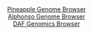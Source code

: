 <div id="Pineapple_Genome_Browser" align="center">
  <a href="https://igv.org/app/?sessionURL=blob:zZRdb5swFIb_i6VWm0QAQ4CCFE3ko13btNkSJdlaVcgBQ9yCTW2HJI3y33dSbdrNKjUXmyYhYx_Z8J6HR.xQQ6VigqMIOSb2TIyRgdRSrCekqkt6SyqqUJSTUlEDSZpTSXlKUbRDOVGaTMdDOLnUulaRZTFdtyrCC2Eq1yQVeRGcrJWZisrqibIkCyGJFlJZXUkaYbGiaa3pgtS1Ce92Tc_KiCYWKeul4EpYNeVFsobnJb9KSUG5qGhSrUrNXgMkkAcyZmZOPsXzSZymVKlrur3MOvH1ZTxzB9O7C793Nx19nk_9.emEFZzolaSdaylGJ875dOT34dZVg8v4.3A2urkYXtDHx5sTt3862NRMUtXBAT5ru4Ed2gCH8Yxu_qe.4WJH9v6VPzdfitrbblbOOCbPXU_1y3PAQIJUvdH53kClSFdgA0qXMoiwbbi2b3iO3zpM8Zlh2yHwkYKh6P7BQFqS9Am23..Q3tbgDFL0efWqj4GEzKhEUSu07QCHoeO1g7Ydhnhv7NBKln8P7vl0HAa2EzuOn.Ss1CB0liheK5NwbjZpbhYvR9LsredXmQJ6o2F3ceJ0u9XgMNJ2P7hafoPpvHjTJojw.iGh4fck.yf.vSeIqRfHSjc7oKjPRoOr2yeAJfMw7WG92Yz92MezP2t3.BsdhycXsiIa9kMFlj_Na4hkhGsoNEyxBSuZ3s6BpFijCDsuCIxSUQowEsli8cE2bAN79sfforr7h_0P">Pineapple Genome Browser</a>
</div>
<div id="Alphonso_Genome_Browser" align="center">
  <a href="https://igv.org/app/?sessionURL=blob:zZJRa9swFIX_i6BlA8eW7NiODWEkbdomKQ1t6rhNKUZ2ZEfMlhxJdpqG_PepZWMvHTQPGwOBpIuke87RtwctEZJyBkJgm8g1EQIGkGu.neOqLskNrogEYY5LSQwgSE4EYRkB4R7kWCoc3V3rm2ulahlaFlV1p8Ks4KZ0TFzhV87wVpoZr6wzXpY45QIrLqQ1FLjlFi3azpakuK5N3dsxXWuFFbZwWa85k9yqCSuSrX4v.VVKCsJ4RZKqKRV9F5BoPVrjyszxt0E8H2QZkXJKduNVfzAdDxbOKFpeemfLaHYVR158OqcFw6oRpL.4H_mzOA_Y9fzEvuhepva9nqfy8cQeLja7M3jinJ.OXmoqiOwjH_W6jg97b_FQtiIv_5NzPeiR7tvezHN34.ZihuN0E085Gk5UVzDPH33o2wYHA5Q8azQNIFsLP0TQcKBnuLbXeVuingFhoNMRnILw6dkASuDsuz7.tAdqV2tmgCSb5h0fA3CxIgKEnQBCHwWB7Xb9LgwCdDD2oBHl34v2IroLfGgPbNtLcloqDfQqkayWJmbMbLPcLF6PzFID87BDY_t6cuONB8OH.vFqma4X_nlzU8g_pGkA3fz9A7XVz2j6J9x9Roip0mNho_PRxOeV_3Jfk2gUXU2RM5u56dwtbz.Mx9Fmj4sm56LCSp_XFb39yVuLBcVM6UJLJU1pSdUu1inyLQiR7WhsQcZLrjkEoki_QAMayIVff.PpHJ4PPwA-">Alphonso Genome Browser</a>
</div>


<div id="DAF_Genomics_Browser" align="center">
  <a href="https://ink-blot.github.io/?sessionURL=blob:tZFra9swFIb_i6D95JtkJ44NYXhpu2VuuyWpl62lhDP7.LLalivJTbuQ_z7hdQxWShl0IAmJc3lfnWdH7lDIirckJMyiI4tSYhBZ8u0Kmq7Gc2hQkjCHWqJBBOYosE2RhDuSg1SQLE91ZalUJ0PbziA3C2x5U6XSkq4FnSl5r0rUqSazoIEfvIWttFLe6GQFNtRdyVvJbUhTlNJ07A7bYrMFffyObYaWuGn6WlWD6kab0MYyKwfttmozvH_ByH9Q1qt6E61X0VAf48M8m0bxPPrsHieX78azy.Tj.3UyXh.uqqIF1Quc3nGH5YtuHr8Vs.zigJ0svU9nalm62dnR4sA9Ojy.7yqBckp9OvFc350EZG.Qmqe9hkDSUtCQeobPJgbzPPPx6o7GegqCVyS8ujaIEpDe6PSrHVEPnUZFJN72AzWDcJGhIKEZOI5Pg4CNPN9zgoDujR3pRf3KLE.SZeA7LGJsbH2DRuvnVT0MUAs9Db4WyL866_2voDSa1WmMX4rz.OuaxfPs..ImoRdxMftQTJ4BZZBnP5Zz0YDSoV_PRyxQa70GW_WHi7u_3v8E">DAF Genomics Browser</a>
</div>
